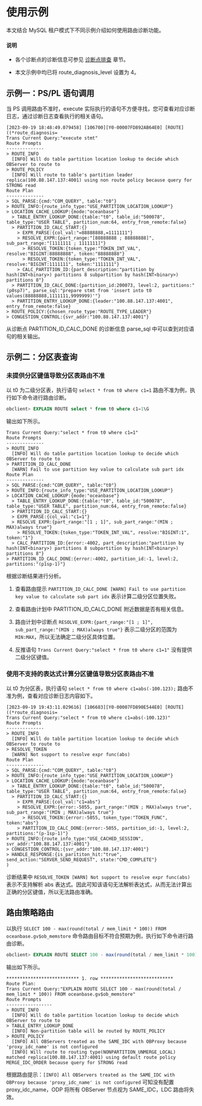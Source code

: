 # 使用示例

本文结合 MySQL 租户模式下不同示例介绍如何使用路由诊断功能。

<main id="notice" type='explain'>
  <h4>说明</h4>
  <ul>
  <li>
  <p>各个诊断点的诊断信息可参见 <a href="300.diagnosis-point-troubleshooting/100.overview-of-diagnosis-point-troubleshooting.md">诊断点排查</a> 章节。</p>
  </li>
  <li>
  <p>本文示例中均已将 route_diagnosis_level 设置为 4。</p>
</main>

## 示例一：PS/PL 语句调用

当 PS 调用路由不准时，execute 实际执行的语句不方便寻找，您可查看对应诊断日志，通过诊断日志查看执行的相关语句。

```shell
[2023-09-19 18:48:49.079458] [106700][Y0-00007FD892AB64E0] [ROUTE]((*route_diagnosis=
Trans Current Query:"execute stmt"
Route Prompts
--------------
> ROUTE_INFO
  [INFO] Will do table partition location lookup to decide which OBServer to route to
> ROUTE_POLICY
  [INFO] Will route to table's partition leader replica(100.88.147.137:4001) using non route policy because query for STRONG read
Route Plan
--------------
> SQL_PARSE:{cmd:"COM_QUERY", table:"t0"}
> ROUTE_INFO:{route_info_type:"USE_PARTITION_LOCATION_LOOKUP"}
> LOCATION_CACHE_LOOKUP:{mode:"oceanbase"}
  > TABLE_ENTRY_LOOKUP_DONE:{table:"t0", table_id:"500078", table_type:"USER TABLE", partition_num:64, entry_from_remote:false}
  > PARTITION_ID_CALC_START:{}
    > EXPR_PARSE:{col_val:"=88888888,=1111111"}
    > RESOLVE_EXPR:{part_range:"[88888888 ; 88888888]", sub_part_range:"[1111111 ; 1111111]"}
      > RESOLVE_TOKEN:{token_type:"TOKEN_INT_VAL", resolve:"BIGINT:88888888", token:"88888888"}
      > RESOLVE_TOKEN:{token_type:"TOKEN_INT_VAL", resolve:"BIGINT:1111111", token:"1111111"}
    > CALC_PARTITION_ID:{part_description:"partition by hash(INT<binary>) partitions 8 subpartition by hash(INT<binary>) partitions 8"}
  > PARTITION_ID_CALC_DONE:{partition_id:200073, level:2, partitions:"(p0sp7)", parse_sql:"prepare stmt from 'insert into t0 values(88888888,1111111,9999999)'"}
  > PARTITION_ENTRY_LOOKUP_DONE:{leader:"100.88.147.137:4001", entry_from_remote:false}
> ROUTE_POLICY:{chosen_route_type:"ROUTE_TYPE_LEADER"}
> CONGESTION_CONTROL:{svr_addr:"100.88.147.137:4001"}
```

从诊断点 PARTITION_ID_CALC_DONE 的诊断信息 parse_sql 中可以查到对应语句的相关输出。

## 示例二：分区表查询

### 未提供分区键值导致分区表路由不准

以 t0 为二级分区表，执行语句 `select * from t0 where c1=1` 路由不准为例，执行如下命令进行路由诊断。

```sql
obclient> EXPLAIN ROUTE select * from t0 where c1=1\G
```

输出如下所示。

```shell
Trans Current Query:"select * from t0 where c1=1"
Route Prompts
--------------
> ROUTE_INFO
  [INFO] Will do table partition location lookup to decide which OBServer to route to
> PARTITION_ID_CALC_DONE
  [WARN] Fail to use partition key value to calculate sub part idx
Route Plan
--------------
> SQL_PARSE:{cmd:"COM_QUERY", table:"t0"}
> ROUTE_INFO:{route_info_type:"USE_PARTITION_LOCATION_LOOKUP"}
> LOCATION_CACHE_LOOKUP:{mode:"oceanbase"}
  > TABLE_ENTRY_LOOKUP_DONE:{table:"t0", table_id:"500078", table_type:"USER TABLE", partition_num:64, entry_from_remote:false}
  > PARTITION_ID_CALC_START:{}
  > EXPR_PARSE:{col_val:"c1=1"}
  > RESOLVE_EXPR:{part_range:"[1 ; 1]", sub_part_range:"(MIN ; MAX)always true"}
    > RESOLVE_TOKEN:{token_type:"TOKEN_INT_VAL", resolve:"BIGINT:1", token:"1"}
  > CALC_PARTITION_ID:{error:-4002, part_description:"partition by hash(INT<binary>) partitions 8 subpartition by hash(INT<binary>) partitions 8"}
> PARTITION_ID_CALC_DONE:{error:-4002, partition_id:-1, level:2, partitions:"(p1sp-1)"}
```

根据诊断结果进行分析。

1. 查看路由提示 `PARTITION_ID_CALC_DONE [WARN] Fail to use partition key value to calculate sub part idx` 表示计算二级分区位置失败。

2. 查看路由计划中 PARTITION_ID_CALC_DONE 附近数据是否有相关信息。

3. 路由计划中诊断点 `RESOLVE_EXPR:{part_range:"[1 ; 1]", sub_part_range:"(MIN ; MAX)always true"}` 表示二级分区的范围为 `MIN:MAX`，所以无法确定二级分区具体位置。

4. 反推语句 `Trans Current Query:"select * from t0 where c1=1"` 没有提供二级分区键值。

### 使用不支持的表达式计算分区键值导致分区表路由不准

以 t0 为分区表，执行语句 `select * from t0 where c1=abs(-100.123);` 路由不准为例，查看对应诊断日志内容如下。

```shell
[2023-09-19 19:43:11.029616] [106683][Y0-00007FD890E544E0] [ROUTE]((*route_diagnosis=
Trans Current Query:"select * from t0 where c1=abs(-100.123)"
Route Prompts
--------------
> ROUTE_INFO
  [INFO] Will do table partition location lookup to decide which OBServer to route to
> RESOLVE_TOKEN
  [WARN] Not support to resolve expr func(abs)
Route Plan
--------------
> SQL_PARSE:{cmd:"COM_QUERY", table:"t0"}
> ROUTE_INFO:{route_info_type:"USE_PARTITION_LOCATION_LOOKUP"}
> LOCATION_CACHE_LOOKUP:{mode:"oceanbase"}
  > TABLE_ENTRY_LOOKUP_DONE:{table:"t0", table_id:"500078", table_type:"USER TABLE", partition_num:64, entry_from_remote:false}
  > PARTITION_ID_CALC_START:{}
    > EXPR_PARSE:{col_val:"c1=abs"}
    > RESOLVE_EXPR:{error:-5055, part_range:"(MIN ; MAX)always true", sub_part_range:"(MIN ; MAX)always true"}
      > RESOLVE_TOKEN:{error:-5055, token_type:"TOKEN_FUNC", token:"abs"}
    > PARTITION_ID_CALC_DONE:{error:-5055, partition_id:-1, level:2, partitions:"(p-1sp-1)"}
> ROUTE_INFO:{route_info_type:"USE_CACHED_SESSION", svr_addr:"100.88.147.137:4001"}
> CONGESTION_CONTROL:{svr_addr:"100.88.147.137:4001"}
> HANDLE_RESPONSE:{is_parititon_hit:"true", send_action:"SERVER_SEND_REQUEST", state:"CMD_COMPLETE"}
)
```

诊断结果中 `RESOLVE_TOKEN [WARN] Not support to resolve expr func(abs)` 表示不支持解析 abs 表达式。因此可知该语句无法解析表达式，从而无法计算出正确的分区键值，所以无法路由准确。

## 路由策略路由

以执行 `SELECT 100 - max(round(total / mem_limit * 100)) FROM oceanbase.gv$ob_memstore` 命令路由目标不符合预期为例，执行如下命令进行路由诊断。

```sql
obclient> EXPLAIN ROUTE SELECT 100 - max(round(total / mem_limit * 100)) FROM oceanbase.gv$ob_memstore\G
```

输出如下所示。

```shell
*************************** 1. row ***************************
Route Plan:
Trans Current Query:"EXPLAIN ROUTE SELECT 100 - max(round(total / mem_limit * 100)) FROM oceanbase.gv$ob_memstore"
Route Prompts
-----------------
> ROUTE_INFO
  [INFO] Will do table partition location lookup to decide which OBServer to route to
> TABLE_ENTRY_LOOKUP_DONE
  [INFO] Non-partition table will be routed by ROUTE_POLICY
> ROUTE_POLICY
  [INFO] All OBServers treated as the SAME_IDC with OBProxy because 'proxy_idc_name' is not configured
  [INFO] Will route to routing type(NONPARTITION_UNMERGE_LOCAL) matched replica(100.88.147.137:4001) using default route policy MERGE_IDC_ORDER because query for STRONG read
```

根据路由提示：`[INFO] All OBServers treated as the SAME_IDC with OBProxy because 'proxy_idc_name' is not configured` 可知没有配置 proxy_idc_name，ODP 将所有 OBServer 节点视为 SAME_IDC，LDC 路由将失效。
